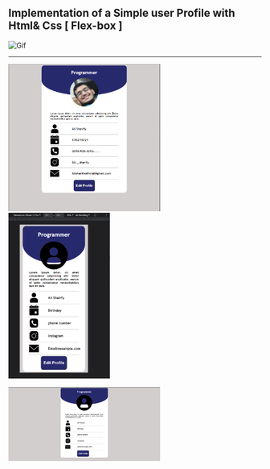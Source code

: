 ## Implementation of a Simple user Profile with Html& Css [ Flex-box ]

![Gif](https://github.com/alisharifyy/Html-Page/blob/main/User-Profile/img/user.gif)

___


<img src="img/demo.png" width="60%"> <img src="img/mobile-user.png" width="40%">

<img src="img/profile.png" width="60%">

